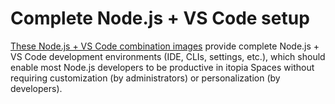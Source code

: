 # Complete Node.js + VS Code setup

[These Node.js + VS Code combination images](https://github.com/orgs/itopia-inc/packages?tab=packages&repo_name=spaces-images&q=nodejs-vscode)
provide complete Node.js + VS Code development environments (IDE, CLIs, settings, etc.),
which should enable most Node.js developers to be productive in itopia Spaces
without requiring customization (by administrators) or personalization (by developers).

<!-- TODO: Add a "Design choices" section -->
